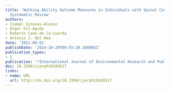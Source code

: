 ```yaml
---
title: 'Walking Ability Outcome Measures in Individuals with Spinal Cord Injury: A
  Systematic Review'
authors:
- Isabel Sinovas-Alonso
- Ángel Gil-Agudo
- Roberto Cano-de-la-Cuerda
- Antonio J. del-Ama
date: '2021-09-01'
publishDate: '2024-10-20T09:55:20.168805Z'
publication_types:
- 2
publication: '*International Journal of Environmental Research and Public Health*'
doi: 10.3390/ijerph18189517
links:
- name: URL
  url: http://dx.doi.org/10.3390/ijerph18189517
---
```

